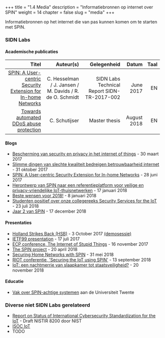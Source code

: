 +++
title = "1.4 Media"
description = "Informatiebronnen op internet over SPIN"
weight = 14
chapter = false
slug = "media"
+++

Informatiebronnen op het internet die van pas kunnen komen om te starten met SPIN.

### SIDN Labs

#### Academische publicaties
| Titel | Auteur(s) | Gelegenheid | Datum | Taal |
| -----:| ---------:| -----------:| -----:| ----:|
| [SPIN: A User-centric Security Extension for In-home Networks](https://www.sidnlabs.nl/downloads/jK-ApC10TLqGf6iKbNZNYQ/8bb09c6fcc25c3b6f8fe9b8517bce5b8/SIDN-TR-2017-002.pdf) | C. Hesselman / J. Jansen / M. Davids / R. de O. Schmidt | SIDN Labs Technical Report SIDN-TR-2017-002 | June 2017 | EN
| [Towards automated DDoS abuse protection](https://www.sidnlabs.nl/downloads/xLLbnnp9RUukqYC90qfKzg/1f0e8627ab100b36eeb0363a1f576426/Towards_automated_DDoS_abuse_protection_CSchutijser.pdf) | C. Schutijser | Master thesis | August 2018 | EN


#### Blogs
* [Bescherming van security en privacy in het internet of things](https://www.sidnlabs.nl/nieuws-en-blogs/protecting-security-and-privacy-in-the-internet-of-things) - 30 maart 2017
* [Slimme dingen van slechte kwaliteit bedreigen betrouwbaarheid internet](https://www.sidnlabs.nl/a/weblog/slimme-dingen-van-slechte-kwaliteit-bedreigen-betrouwbaarheid-internet) - 31 oktober 2017
* [SPIN: A User-centric Security Extension for In-home Networks](https://www.sidnlabs.nl/a/weblog/spin-a-user-centric-security-extension-for-in-home-networks) - 28 juni 2017
* [Herontwerp van SPIN naar een referentieplatform voor veilige en privacy-vriendelijke IoT-thuisnetwerken](https://www.sidnlabs.nl/a/weblog/herontwerp-van-spin-naar-een-referentieplatform-voor-veilige-en-privacy-vriendelijke-iot-thuisnetwerken) - 17 januari 2018
* [Beste wensen voor 2018!](https://www.sidnlabs.nl/a/weblog/beste-wensen-voor-2018) - 8 januari 2018
* [Studenten positief over onze collegereeks Security Services for the IoT](https://www.sidnlabs.nl/a/weblog/studenten-positief-over-onze-collegereeks-security-services-for-the-iot) - 23 juli 2018
* [Jaar 2 van SPIN](https://www.sidnlabs.nl/a/weblog/jaar-2-van-spin) - 17 december 2018

#### Presentaties
* [Holland Strikes Back (HSB)](https://www.sidnlabs.nl/downloads/presentations/HSB_2017_Jelte_Jansen_SPIN.pdf) - 3 October 2017 [(demosessie)](https://www.sidnlabs.nl/downloads/presentations/SPIN_HSB_20171003.pdf)
* [IETF99 presentation](https://www.sidnlabs.nl/downloads/presentations/SPIN_IETF_NMRG_20170717.pdf) - 17 juli 2017
* [ECP conference, The Internet of Stupid Things](https://www.sidnlabs.nl/downloads/presentations/The%20Internet%20of%20Stupid%20Things%20-%20ECP%20Jaarcongres%202017.pdf) - 16 november 2017
* [The SPIN project](https://www.sidnlabs.nl/sidn_labs_spin.pdf) - 20 april 2018
* [Securing Home Networks with SPIN](https://www.sidnlabs.nl/downloads/presentations/5_spin-jamboree.pdf) - 31 mei 2018
* [RIOT conferentie, 'Securing the IoT using SPIN'](https://www.sidnlabs.nl/downloads/presentations/2018-RIOT-Summit.pdf) - 13 september 2018
* [IoT: een nachtmerrie van slaapkamer tot staatsveiligheid?](https://www.sidnlabs.nl/downloads/presentations/20181120%20iot%20een%20nachtmerrie%20van%20slaapkamer%20tot%20staatsveiligheid-v10.pdf) - 20 november 2018

#### Educatie
* [Vak over SPIN-achtige systemen](https://www.4tu.nl/cybsec/en/course-program/ssh/) aan de Universiteit Twente

### Diverse niet SIDN Labs gerelateerd
* [Report on Status of International Cybersecurity Standardization for the IoT](https://csrc.nist.gov/CSRC/media/Publications/nistir/8200/draft/documents/nistir8200-draft.pdf) - Draft NISTIR 8200 door NIST
* [ISOC IoT](https://www.internetsociety.org/iot/)
* TODO
